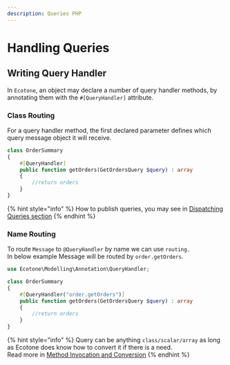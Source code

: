 ```yaml
---
description: Queries PHP
---
```


# Handling Queries

## Writing Query Handler

In `Ecotone`, an object may declare a number of query handler methods, by annotating them with the `#[QueryHandler]` attribute. 

### Class Routing

For a query handler method, the first declared parameter defines which query message object it will receive.

```php
class OrderSummary
{
    #[QueryHandler] 
    public function getOrders(GetOrdersQuery $query) : array
    {
        //return orders
    }
}
```

{% hint style="info" %}
How to publish queries, you may see in [Dispatching Queries section](dispatching-queries.md)
{% endhint %}

### Name Routing

To route `Message` to `@QueryHandler` by name we can use `routing.`   
In below example Message will be routed by `order.getOrders`.   

```php
use Ecotone\Modelling\Annotation\QueryHandler;

class OrderSummary
{
    #[QueryHandler("order.getOrders")] 
    public function getOrders(GetOrdersQuery $query) : array
    {
        //return orders
    }
}
```

{% hint style="info" %}
Query can be anything `class/scalar/array` as long as Ecotone does know how to convert it if there is a need.   
Read more in [Method Invocation and Conversion](../../messaging/conversion/)
{% endhint %}

### 

